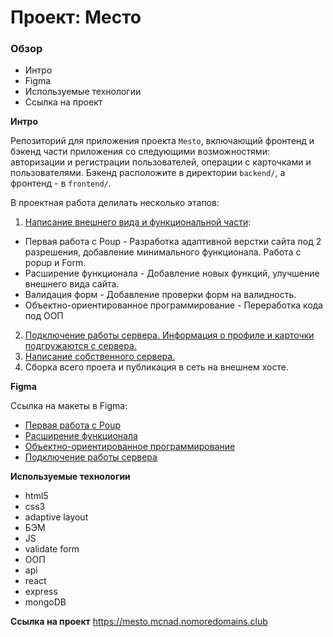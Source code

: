 # Проект: Место

### Обзор
* Интро
* Figma
* Используемые технологии
* Ссылка на проект

**Интро**

Репозиторий для приложения проекта `Mesto`, включающий фронтенд и бэкенд части приложения со следующими возможностями: авторизации и регистрации пользователей, операции с карточками и пользователями. Бэкенд расположите в директории `backend/`, а фронтенд - в `frontend/`.

В проектная работа делилать несколько этапов:
1. [Написание внешнего вида и функциональной части](https://github.com/McNadodls/mesto-react):
  * Первая работа с Poup - Разработка адаптивной верстки сайта под 2 разрешения, добавление минимального функционала. Работа с popup и Form.
  * Расширение функционала  - Добавление новых функций, улучшение внешнего вида сайта.
  * Валидация форм - Добавление проверки форм на валидность.
  * Объектно-ориентированное программирование - Переработка кода под ООП
2. [Подключение работы сервера. Информация о профиле и карточки подгружаются с сервера.](https://github.com/McNadodls/react-mesto-auth)
2. [Написание собственного сервера.](https://github.com/McNadodls/express-mesto-gha)
3. Сборка всего проета и публикация в сеть на внешнем хосте.

**Figma**

Ссылка на макеты в Figma:
* [Первая работа с Poup](https://www.figma.com/file/2cn9N9jSkmxD84oJik7xL7/JavaScript.-Sprint-4?node-id=0%3A1)
* [Расширение функционала](https://www.figma.com/file/bjyvbKKJN2naO0ucURl2Z0/JavaScript.-Sprint-5?node-id=0%3A1)
* [Объектно-ориентированное программирование](https://www.figma.com/file/kRVLKwYG3d1HGLvh7JFWRT/JavaScript.-Sprint-6?node-id=0%3A1)
* [Подключение работы сервера](https://www.figma.com/file/PSdQFRHoxXJFs2FH8IXViF/JavaScript.-Sprint-9)

**Используемые технологии**

* html5 
* css3  
* adaptive layout
* БЭМ
* JS
* validate form
* ООП
* api
* react
* express
* mongoDB

**Ссылка на проект**
https://mesto.mcnad.nomoredomains.club
